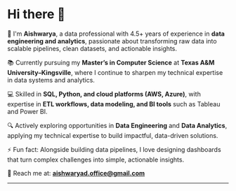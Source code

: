 # Hi there 👋  

🚀 I'm **Aishwarya**, a data professional with 4.5+ years of experience in **data engineering and analytics**, passionate about transforming raw data into scalable pipelines, clean datasets, and actionable insights.  

📚 Currently pursuing my **Master’s in Computer Science** at **Texas A&M University–Kingsville**, where I continue to sharpen my technical expertise in data systems and analytics.  

💻 Skilled in **SQL, Python, and cloud platforms (AWS, Azure)**, with expertise in **ETL workflows, data modeling, and BI tools** such as Tableau and Power BI.  

🔍 Actively exploring opportunities in **Data Engineering** and **Data Analytics**, applying my technical expertise to build impactful, data-driven solutions.  

⚡ Fun fact: Alongside building data pipelines, I love designing dashboards that turn complex challenges into simple, actionable insights.

📧 Reach me at: **aishwaryad.office@gmail.com**  

---
